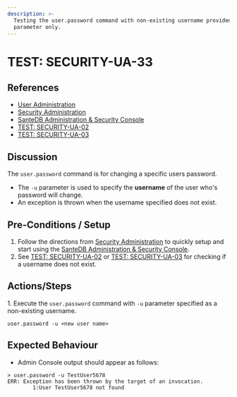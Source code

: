 ```yaml
---
description: >-
  Testing the user.password command with non-existing username provided as -u
  parameter only.
---
```


# TEST: SECURITY-UA-33

## References

* [User Administration](../../../../../../../operations/server-administration/santedb-icdr-admin-console/user-administration.md)
* [Security Administration](../../../../../../../operations-1/system-administration/security-administration/#demo-environment)&#x20;
* [SanteDB Administration & Security Console](../../../../../../../operations/server-administration/santedb-icdr-admin-console/)
* [TEST: SECURITY-UA-02](test-security-ua-02.md)
* [TEST: SECURITY-UA-03](test-security-ua-03.md)

## Discussion

The `user.password` command is for changing a specific users password.&#x20;

* The `-u` parameter is used to specify the **username** of the user who's password will change.&#x20;
* An exception is thrown when the username specified does not exist.&#x20;

## Pre-Conditions / Setup

1. Follow the directions from [Security Administration](../../../../../../../operations-1/system-administration/security-administration/#demo-environment) to quickly setup and start using the [SanteDB Administration & Security Console](../../../../../../../operations/server-administration/santedb-icdr-admin-console/).
2. See [TEST: SECURITY-UA-02](test-security-ua-02.md) or [TEST: SECURITY-UA-03](test-security-ua-03.md) for checking if a username does not exist.

## Actions/Steps

1\. Execute the `user.password` command with `-u` parameter specified as a non-existing username.

```
user.password -u <new user name>
```

## Expected Behaviour

* Admin Console output should appear as follows:

```
> user.password -u TestUser5678
ERR: Exception has been thrown by the target of an invocation.
        1:User TestUser5678 not found
```
